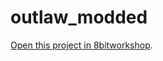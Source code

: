 outlaw_modded
=====

[Open this project in 8bitworkshop](http://8bitworkshop.com/redir.html?platform=vcs&githubURL=https%3A%2F%2Fgithub.com%2Flevinkhho%2Foutlaw_modded&file=outlaw_modded_7.dasm).
